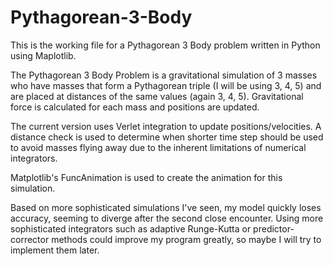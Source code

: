 # Pythagorean-3-Body

This is the working file for a Pythagorean 3 Body problem written in Python using Maplotlib.

The Pythagorean 3 Body Problem is a gravitational simulation of 3 masses who have masses that form a Pythagorean triple (I will be using 3, 4, 5) and are placed at distances of the same values (again 3, 4, 5). Gravitational force is calculated for each mass and positions are updated.

The current version uses Verlet integration to update positions/velocities. A distance check is used to determine when shorter time step should be used to avoid masses flying away due to the inherent limitations of numerical integrators.

Matplotlib's FuncAnimation is used to create the animation for this simulation.

Based on more sophisticated simulations I've seen, my model quickly loses accuracy, seeming to diverge after the second close encounter. Using more sophisticated integrators such as adaptive Runge-Kutta or predictor-corrector methods could improve my program greatly, so maybe I will try to implement them later.
